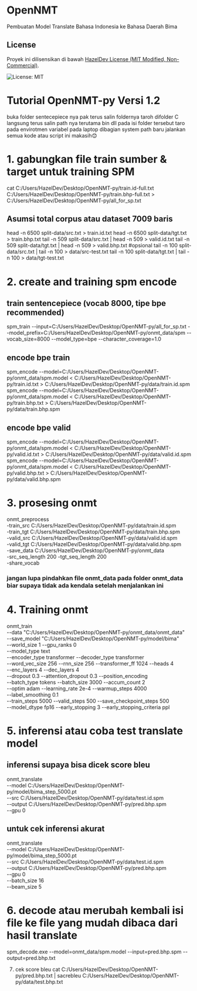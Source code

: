# OpenNMT
Pembuatan Model Translate Bahasa Indonesia ke Bahasa Daerah Bima

## License
Proyek ini dilisensikan di bawah [HazelDev License (MIT Modified, Non-Commercial)](./LICENSE).

![License: MIT](https://img.shields.io/badge/License-MIT-green.svg)

# Tutorial OpenNMT-py Versi 1.2

buka folder sentecepiece nya pak terus salin foldernya taroh difolder C langsung terus salin path nya terutama bin dll pada isi folder tersebut taro pada envirotmen variabel pada laptop dibagian system path baru jalankan semua kode atau script ini makasih😊

# 1. gabungkan file train sumber & target untuk training SPM
cat C:/Users/HazelDev/Desktop/OpenNMT-py/train.id-full.txt C:/Users/HazelDev/Desktop/OpenNMT-py/train.bhp-full.txt > C:/Users/HazelDev/Desktop/OpenNMT-py/all_for_sp.txt

## Asumsi total corpus atau dataset 7009 baris
head -n 6500 split-data/src.txt > train.id.txt 
head -n 6500 split-data/tgt.txt > train.bhp.txt
tail -n 509 split-data/src.txt | head -n 509 > valid.id.txt 
tail -n 509 split-data/tgt.txt | head -n 509 > valid.bhp.txt
#opsional
tail -n 100 split-data/src.txt | tail -n 100 > data/src-test.txt 
tail -n 100 split-data/tgt.txt | tail -n 100 > data/tgt-test.txt

# 2. create and training spm encode
## train sentencepiece (vocab 8000, tipe bpe recommended)
spm_train --input=C:/Users/HazelDev/Desktop/OpenNMT-py/all_for_sp.txt --model_prefix=C:/Users/HazelDev/Desktop/OpenNMT-py/onmt_data/spm --vocab_size=8000 --model_type=bpe --character_coverage=1.0

## encode bpe train
spm_encode --model=C:/Users/HazelDev/Desktop/OpenNMT-py/onmt_data/spm.model < C:/Users/HazelDev/Desktop/OpenNMT-py/train.id.txt  > C:/Users/HazelDev/Desktop/OpenNMT-py/data/train.id.spm
spm_encode --model=C:/Users/HazelDev/Desktop/OpenNMT-py/onmt_data/spm.model < C:/Users/HazelDev/Desktop/OpenNMT-py/train.bhp.txt  > C:/Users/HazelDev/Desktop/OpenNMT-py/data/train.bhp.spm

## encode bpe valid
spm_encode --model=C:/Users/HazelDev/Desktop/OpenNMT-py/onmt_data/spm.model < C:/Users/HazelDev/Desktop/OpenNMT-py/valid.id.txt  > C:/Users/HazelDev/Desktop/OpenNMT-py/data/valid.id.spm
spm_encode --model=C:/Users/HazelDev/Desktop/OpenNMT-py/onmt_data/spm.model < C:/Users/HazelDev/Desktop/OpenNMT-py/valid.bhp.txt  > C:/Users/HazelDev/Desktop/OpenNMT-py/data/valid.bhp.spm

# 3. prosesing onmt
onmt_preprocess \
  -train_src C:/Users/HazelDev/Desktop/OpenNMT-py/data/train.id.spm \
  -train_tgt C:/Users/HazelDev/Desktop/OpenNMT-py/data/train.bhp.spm \
  -valid_src C:/Users/HazelDev/Desktop/OpenNMT-py/data/valid.id.spm \
  -valid_tgt C:/Users/HazelDev/Desktop/OpenNMT-py/data/valid.bhp.spm \
  -save_data C:/Users/HazelDev/Desktop/OpenNMT-py/onmt_data \
  -src_seq_length 200 -tgt_seq_length 200 \
  -share_vocab

### jangan lupa pindahkan file onmt_data pada folder onmt_data biar supaya tidak ada kendala setelah menjalankan ini

# 4. Training onmt 
onmt_train \
  --data "C:/Users/HazelDev/Desktop/OpenNMT-py/onmt_data/onmt_data" \
  --save_model "C:/Users/HazelDev/Desktop/OpenNMT-py/model/bima" \
  --world_size 1 --gpu_ranks 0 \
  --model_type text \
  --encoder_type transformer --decoder_type transformer \
  --word_vec_size 256 --rnn_size 256 --transformer_ff 1024 --heads 4 \
  --enc_layers 4 --dec_layers 4 \
  --dropout 0.3 --attention_dropout 0.3 --position_encoding \
  --batch_type tokens --batch_size 3000 --accum_count 2 \
  --optim adam --learning_rate 2e-4 --warmup_steps 4000 \
  --label_smoothing 0.1 \
  --train_steps 5000 --valid_steps 500 --save_checkpoint_steps 500 \
  --model_dtype fp16 --early_stopping 3 --early_stopping_criteria ppl

# 5. inferensi atau coba test translate model
## inferensi supaya bisa dicek score bleu
onmt_translate \
  --model C:/Users/HazelDev/Desktop/OpenNMT-py/model/bima_step_5000.pt \
  --src C:/Users/HazelDev/Desktop/OpenNMT-py/data/test.id.spm \
  --output C:/Users/HazelDev/Desktop/OpenNMT-py/pred.bhp.spm \
  --gpu 0
  
## untuk cek inferensi akurat
onmt_translate \
  --model C:/Users/HazelDev/Desktop/OpenNMT-py/model/bima_step_5000.pt \
  --src C:/Users/HazelDev/Desktop/OpenNMT-py/data/test.id.spm \
  --output C:/Users/HazelDev/Desktop/OpenNMT-py/pred.bhp.spm \
  --gpu 0 \
  --batch_size 16 \
  --beam_size 5
  
# 6. decode atau merubah kembali isi file ke file yang mudah dibaca dari hasil translate
spm_decode.exe --model=onmt_data/spm.model --input=pred.bhp.spm --output=pred.bhp.txt

7. cek score bleu
cat C:/Users/HazelDev/Desktop/OpenNMT-py/pred.bhp.txt | sacrebleu C:/Users/HazelDev/Desktop/OpenNMT-py/data/test.bhp.txt

